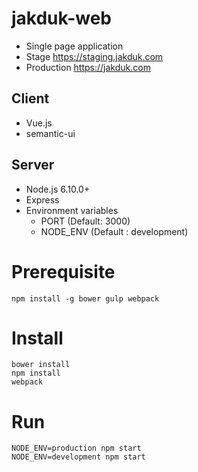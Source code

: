 # jakduk-web
* Single page application
* Stage https://staging.jakduk.com
* Production https://jakduk.com

## Client
* Vue.js
* semantic-ui

## Server
* Node.js 6.10.0+
* Express
* Environment variables
  * PORT (Default: 3000)
  * NODE_ENV (Default : development)

# Prerequisite
```
npm install -g bower gulp webpack
```

# Install
```
bower install
npm install
webpack
```

# Run
```
NODE_ENV=production npm start
NODE_ENV=development npm start
```
